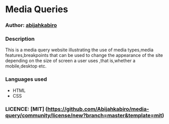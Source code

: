 # Media Queries

### Author: [abijahkabiro](https://github.com/Abijahkabiro)

### Description
This is a media query website illustrating the use of media types,media features,breakpoints that can be used to change the appearance of the site depending on the size of screen a user uses ,that is,whether a mobile,desktop etc.

### Languages used 
* HTML
* CSS

### LICENCE: [MIT] (https://github.com/Abijahkabiro/media-query/community/license/new?branch=master&template=mit)